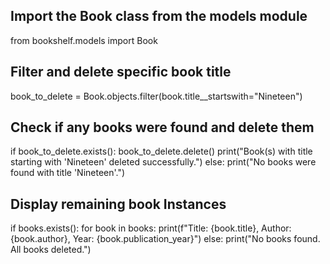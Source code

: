 ## Import the Book class from the models module
from bookshelf.models import Book 

## Filter and delete specific book title
book_to_delete = Book.objects.filter(book.title__startswith="Nineteen")

## Check if any books were found and delete them
if book_to_delete.exists():
	book_to_delete.delete()
	print("Book(s) with title starting with 'Nineteen' deleted successfully.")
else:
	print("No books were found with title 'Nineteen'.")

## Display remaining book Instances
if books.exists():
	for book in books:
		print(f"Title: {book.title}, Author: {book.author}, Year: {book.publication_year}")
else:
	print("No books found. All books deleted.")
